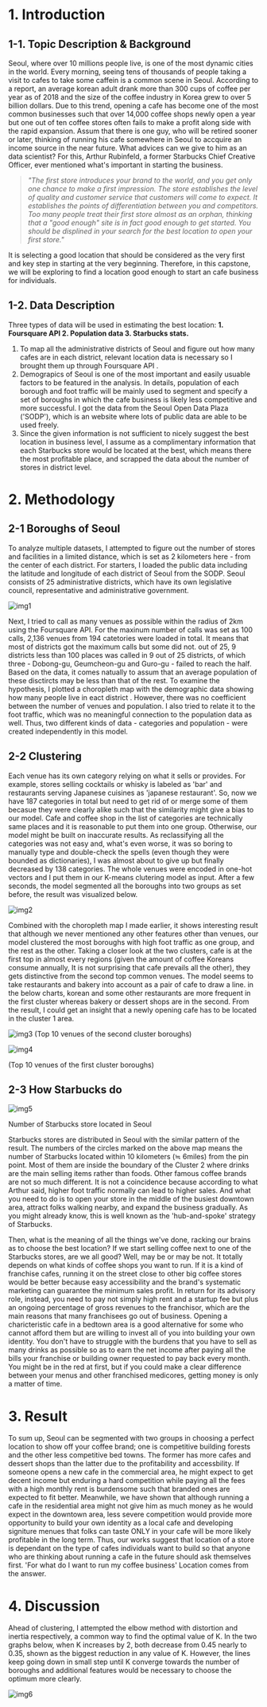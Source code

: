 # 1. Introduction

## 1-1. Topic Description & Background

Seoul, where over 10 millions people live, is one of the most dynamic cities in the world. Every morning, seeing tens of thousands of people taking a visit to cafes to take some caffein is a common scene in Seoul.  According to a report, an average korean adult drank more than 300 cups of coffee per year as of 2018 and the size of the coffee industry in Korea grew to over 5 billion dollars. Due to this trend, opening a cafe has become one of the most common businesses such that over 14,000 coffee shops newly open a year but one out of ten coffee stores often fails to make a profit along side with the rapid expansion.
Assum that there is one guy, who will be retired sooner or later, thinking of running his cafe somewhere in Seoul to accquire an income source in the near future. What advices can we give to him as an data scientist? For this, Arthur Rubinfeld, a former Starbucks Chief Creative Officer, ever mentioned what's important in starting the business.

> *"The first store introduces your brand to the world, and you get only one chance to make a first impression. The store establishes the level of quality and customer service that customers will come to expect. It establishes the points of differentiation between you and competitors. Too many people treat their first store almost as an orphan, thinking that a "good enough" site is in fact good enough to get started. You should be displined in your search for the best location to open your first store."*

It is selecting a good location that should be considered as the very first and key step in starting at the very beginning. Therefore, in this capstone, we will be exploring to find a location good enough to start an cafe business for individuals.

## 1-2. Data Description

Three types of data will be used in estimating the best location: **1. Foursquare API 2. Population data 3. Starbucks stats.**

1. To map all the administrative districts of Seoul and figure out how many cafes are in each district, relevant location data is necessary so I brought them up through Foursquare API .
2. Demograpics of Seoul is one of the most important and easily usuable factors to be featured in the analysis. In details, population of each borough and foot traffic will be mainly used to segment and specify a set of boroughs in which the cafe business is likely less competitive and more successful. I got the data from the Seoul Open Data Plaza  ('SODP'), which is an website where lots of public data are able to be used freely. 
3. Since the given information is not sufficient to nicely suggest the best location in business level, I assume as a complimentary information that each Starbucks store would be located at the best, which means there the most profitable place, and scrapped the data about the number of stores in district level.

# 2. Methodology

## 2-1 Boroughs of Seoul

To analyze multiple datasets, I attempted to figure out the number of stores and facilities in a limited distance, which is set as 2 kilometers here - from the center of each district. For starters, I loaded the public data including the latitude and longitude of each district of Seoul from the SODP. Seoul consists of 25 administrative districts, which have its own legislative council, representative and administrative government. 

![img1](https://user-images.githubusercontent.com/50606172/101274731-d379a280-37e3-11eb-9f4b-67cb5fb10511.png)

Next, I tried to call as many venues as possible within the radius of 2km using the Foursquare API. For the maxinum number of calls was set as 100 calls, 2,136 venues from 194 catetories were loaded in total. It means that most of districts got the maximum calls but some did not. out of 25, 9 districts less than 100 places was called in 9 out of 25 districts, of which three  - Dobong-gu, Geumcheon-gu and Guro-gu - failed to reach the half. Based on the data, it comes natually to assum that an average population of these disctircts may be less than that of the rest. To examine the hypothesis, I plotted a choropleth map with the demographic data showing how many people live in eact district . However, there was no coefficient  between the number of venues and population. I also tried to relate it to the foot traffic, which was no meaningful connection to the population data as well. Thus, two different kinds of data - categories and population - were created independently in this model.

## 2-2 Clustering

Each venue has its own category relying on what it sells or provides. For example, stores selling cocktails or whisky is labeled as 'bar' and restaurants serving Japanese cuisines as 'japanese restaurant'. So, now we have 187 categories in total but need to get rid of or merge some of them becasue they were clearly alike such that the similarity might give a bias to our model. Cafe and coffee shop in the list of categories are technically same places and it is reasonable to put them into one group. Otherwise, our model might be built on inaccurate results. As reclassifying all the categories was not easy and, what's even worse, it was so boring to manually type and double-check the spells (even though they were bounded as dictionaries), I was almost about to give up but finally decreased by 138 categories. The whole venues were encoded in one-hot vectors and I put them in our K-means clutering model as input.  After a few seconds, the model segmented all the boroughs into two groups as set before, the result was visualized below.   

![img2](https://user-images.githubusercontent.com/50606172/101274748-f0ae7100-37e3-11eb-88ee-bb7e37ff2b57.png)

Combined with the choropleth map I made earlier, it shows interesting result that although we never mentioned any other features other than venues, our model clustered the most boroughs with high foot traffic as one group, and the rest as the other. Taking a closer look at the two clusters, cafe is at the first top in almost every regions (given the amount of coffee Koreans consume annually, It is not surprising that cafe prevails all the other), they gets distinctive from the second top common venues. The model seems to take restaurants and bakery into account as a pair of cafe to draw a line. in the below charts, korean and some other restaurants are more frequent in the first cluster whereas bakery or dessert shops are in the second. From the result, I could get an insight that a newly opening cafe has to be located in the cluster 1 area.

![img3](https://user-images.githubusercontent.com/50606172/101274749-f4da8e80-37e3-11eb-8db6-8e1dcd3fa87e.png)
(Top 10 venues of the second cluster boroughs)

![img4]()

(Top 10 venues of the first cluster boroughs) 

## 2-3 How Starbucks do

![img5]()

Number of Starbucks store located in Seoul

Starbucks stores are distributed in Seoul with the similar pattern of the result. The numbers of the circles marked on the above map means the number of Starbucks located within 10 kilometers (≒ 6miles) from the pin point. Most of them are inside the boundary of the Cluster 2 where drinks are the main selling items rather than foods. Other famous coffee brands are not so much different. It is not a coincidence because according to what Arthur said, higher foot traffic normally can lead to higher sales. And what you need to do is to open your store in the middle of the busiest downtown area, attract folks walking nearby, and expand the business gradually. As you might already know, this is well known as the 'hub-and-spoke' strategy of Starbucks.

Then, what is the meaning of all the things we've done, racking our brains as to choose the best location? If we start selling coffee next to one of the Starbucks stores, are we all good? Well, may be or may be not. It totally depends on what kinds of coffee shops you want to run.
If it is a kind of franchise cafes, running it on the street close to other big coffee stores would be better because easy accessibility and the brand's systematic marketing can guarantee the minimum sales profit. In return for its advisory role, instead,  you need to pay not simply high rent and a startup fee but plus an ongoing percentage of gross revenues to the franchisor, which are the main reasons that many franchisees go out of business. Opening a charicteristic cafe in a bedtown area is a good alternative for some who cannot afford them but are willing to invest all of you into building your own identity. You don't have to struggle with the burdens that you have to sell as many drinks as possible so as to earn the net income after paying all the bills your franchise or building owner requested to pay back every month. You might be in the red at first, but if you could make a clear difference between your menus and other franchised medicores, getting money is only a matter of time.

# 3. Result

   To sum up, Seoul can be segmented with two groups in choosing a perfect location to show off your coffee brand; one is competitive building forests and the other less competitive bed towns. The former has more cafes and dessert shops than the latter due to the profitability and accessbility. If someone opens a new cafe in the commercial area, he might expect to get decent income but enduring a hard competition while paying all the fees with a high monthly rent is burdensome such that branded ones are expected to fit better. Meanwhile, we have shown that although running a cafe in the residential area might not give him as much money as he would expect in the downtown area, less severe competition would provide more opportunity to build your own identity as a local cafe and developing signiture menues that folks can taste ONLY in your cafe will be more likely profitable in the long term.  Thus, our works suggest that location of a store is dependant on the type of cafes individuals want to build so that anyone who are thinking about running a cafe in the future should ask themselves first. 'For what do I want to run my coffee business' Location comes from the answer. 

# 4. Discussion

Ahead of clustering, I attempted the elbow method with distortion and inertia respectively, a common way to find the optimal value of K. In the two graphs below, when K increases by 2, both decrease from 0.45 nearly to 0.35, shown as the biggest reduction in any value of K. However, the lines keep going down in small step until K converge towards the number of boroughs and additional features would be necessary to choose the optimum more clearly.  

![img6]()
